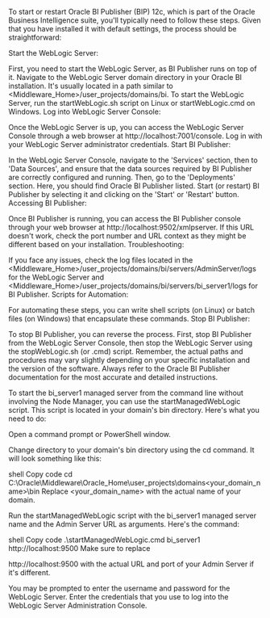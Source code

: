 To start or restart Oracle BI Publisher (BIP) 12c, which is part of the Oracle Business Intelligence suite, you'll typically need to follow these steps. Given that you have installed it with default settings, the process should be straightforward:

Start the WebLogic Server:

First, you need to start the WebLogic Server, as BI Publisher runs on top of it.
Navigate to the WebLogic Server domain directory in your Oracle BI installation. It's usually located in a path similar to <Middleware_Home>/user_projects/domains/bi.
To start the WebLogic Server, run the startWebLogic.sh script on Linux or startWebLogic.cmd on Windows.
Log into WebLogic Server Console:

Once the WebLogic Server is up, you can access the WebLogic Server Console through a web browser at http://localhost:7001/console.
Log in with your WebLogic Server administrator credentials.
Start BI Publisher:

In the WebLogic Server Console, navigate to the 'Services' section, then to 'Data Sources', and ensure that the data sources required by BI Publisher are correctly configured and running.
Then, go to the 'Deployments' section. Here, you should find Oracle BI Publisher listed.
Start (or restart) BI Publisher by selecting it and clicking on the 'Start' or 'Restart' button.
Accessing BI Publisher:

Once BI Publisher is running, you can access the BI Publisher console through your web browser at http://localhost:9502/xmlpserver.
If this URL doesn't work, check the port number and URL context as they might be different based on your installation.
Troubleshooting:

If you face any issues, check the log files located in the <Middleware_Home>/user_projects/domains/bi/servers/AdminServer/logs for the WebLogic Server and <Middleware_Home>/user_projects/domains/bi/servers/bi_server1/logs for BI Publisher.
Scripts for Automation:

For automating these steps, you can write shell scripts (on Linux) or batch files (on Windows) that encapsulate these commands.
Stop BI Publisher:

To stop BI Publisher, you can reverse the process. First, stop BI Publisher from the WebLogic Server Console, then stop the WebLogic Server using the stopWebLogic.sh (or .cmd) script.
Remember, the actual paths and procedures may vary slightly depending on your specific installation and the version of the software. Always refer to the Oracle BI Publisher documentation for the most accurate and detailed instructions.



To start the bi_server1 managed server from the command line without involving the Node Manager, you can use the startManagedWebLogic script. This script is located in your domain's bin directory. Here's what you need to do:

Open a command prompt or PowerShell window.

Change directory to your domain's bin directory using the cd command. It will look something like this:

shell
Copy code
cd C:\Oracle\Middleware\Oracle_Home\user_projects\domains\<your_domain_name>\bin
Replace <your_domain_name> with the actual name of your domain.

Run the startManagedWebLogic script with the bi_server1 managed server name and the Admin Server URL as arguments. Here's the command:

shell
Copy code
.\startManagedWebLogic.cmd bi_server1 http://localhost:9500
Make sure to replace

http://localhost:9500 with the actual URL and port of your Admin Server if it's different.

You may be prompted to enter the username and password for the WebLogic Server. Enter the credentials that you use to log into the WebLogic Server Administration Console.

